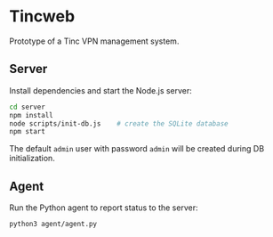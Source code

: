 # Tincweb

Prototype of a Tinc VPN management system.

## Server

Install dependencies and start the Node.js server:

```bash
cd server
npm install
node scripts/init-db.js    # create the SQLite database
npm start
```

The default `admin` user with password `admin` will be created during DB initialization.

## Agent

Run the Python agent to report status to the server:

```bash
python3 agent/agent.py
```
